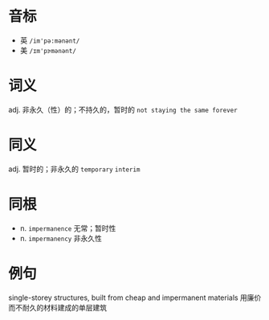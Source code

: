 # 音标

- 英 `/im'pə:mənənt/`
- 美 `/ɪm'pɝmənənt/`

# 词义

adj. 非永久（性）的；不持久的，暂时的
`not staying the same forever`

# 同义

adj. 暂时的；非永久的
`temporary` `interim`

# 同根

- n. `impermanence` 无常；暂时性
- n. `impermanency` 非永久性

# 例句

single-storey structures, built from cheap and impermanent materials
用廉价而不耐久的材料建成的单层建筑


